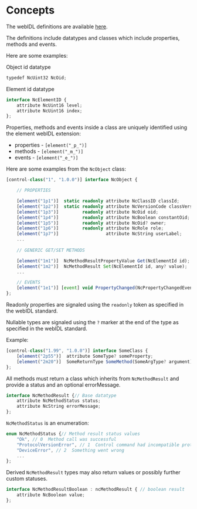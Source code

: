 # Concepts

The webIDL definitions are available [here](../APIs/idl/NC-Framework.webidl).

The definitions include datatypes and classes which include properties, methods and events.

Here are some examples:

Object id datatype

```typescript
typedef NcUint32 NcOid;
```

Element id datatype

```typescript
interface NcElementID {
    attribute NcUint16 level;
    attribute NcUint16 index;
};
```

Properties, methods and events inside a class are uniquely identified using the element webIDL extension:

* properties - `[element("_p_")]`
* methods - `[element("_m_")]`
* events - `[element("_e_")]`

Here are some examples from the `NcObject` class:

```typescript
[control-class("1", "1.0.0")] interface NcObject {

    // PROPERTIES

    [element("1p1")]  static readonly attribute NcClassID classId;
    [element("1p2")]  static readonly attribute NcVersionCode classVersion;
    [element("1p3")]         readonly attribute NcOid oid;
    [element("1p4")]         readonly attribute NcBoolean constantOid;
    [element("1p5")]         readonly attribute NcOid? owner;
    [element("1p6")]         readonly attribute NcRole role;
    [element("1p7")]                  attribute NcString userLabel;
    ...
    
    // GENERIC GET/SET METHODS

    [element("1m1")]  NcMethodResultPropertyValue Get(NcElementId id);
    [element("1m2")]  NcMethodResult Set(NcElementId id, any? value);
    ...

    // EVENTS
    [element("1e1")] [event] void PropertyChanged(NcPropertyChangedEventData eventData);
};
```

Readonly properties are signaled using the `readonly` token as specified in the webIDL standard.

Nullable types are signaled using the `?` marker at the end of the type as specified in the webIDL standard.

Example:

```typescript
[control-class("1.99", "1.0.0")] interface SomeClass {
    [element("2p55")]  attribute SomeType? someProperty;
    [element("2m20")]  SomeReturnType SomeMethod(SomeArgType? argument);
};
```

All methods must return a class which inherits from `NcMethodResult` and provide a status and an optional errorMessage.

```typescript
interface NcMethodResult {// Base datatype
    attribute NcMethodStatus status;
    attribute NcString errorMessage;
};
```

`NcMethodStatus` is an enumeration:

```typescript
enum NcMethodStatus {// Method result status values
    "Ok", // 0  Method call was successful 
    "ProtocolVersionError", // 1  Control command had incompatible protocol version code
    "DeviceError", // 2  Something went wrong
    ...
};
```

Derived `NcMethodResult` types may also return values or possibly further custom statuses.

```typescript
interface NcMethodResultBoolean : ncMethodResult { // boolean result
    attribute NcBoolean value;
};
```
